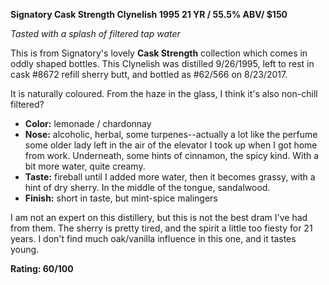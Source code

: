 **Signatory Cask Strength Clynelish 1995 21 YR / 55.5% ABV/ $150**

*Tasted with a splash of filtered tap water*

This is from Signatory's lovely **Cask Strength** collection which comes in oddly shaped bottles.  This Clynelish was distilled 9/26/1995, left to rest in cask #8672 refill sherry butt, and bottled as #62/566 on 8/23/2017.  

It is naturally coloured.  From the haze in the glass, I think it's also non-chill filtered?

* **Color:** lemonade / chardonnay
* **Nose:** alcoholic, herbal, some turpenes--actually a lot like the perfume some older lady left in the air of the elevator I took up when I got home from work.  Underneath, some hints of cinnamon, the spicy kind.  With a bit more water, quite creamy.
* **Taste:** fireball until I added more water, then it becomes grassy, with a hint of dry sherry.  In the middle of the tongue, sandalwood.
* **Finish:** short in taste, but mint-spice malingers

I am not an expert on this distillery, but this is not the best dram I've had from them.  The sherry is pretty tired, and the spirit a little too fiesty for 21 years.  I don't find much oak/vanilla influence in this one, and it tastes young.

**Rating: 60/100**